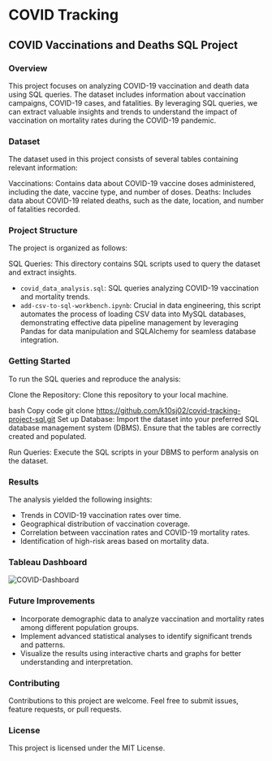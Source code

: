 # COVID Tracking

## COVID Vaccinations and Deaths SQL Project

### Overview
This project focuses on analyzing COVID-19 vaccination and death data using SQL queries. The dataset includes information about vaccination campaigns, COVID-19 cases, and fatalities. By leveraging SQL queries, we can extract valuable insights and trends to understand the impact of vaccination on mortality rates during the COVID-19 pandemic.

### Dataset
The dataset used in this project consists of several tables containing relevant information:

Vaccinations: Contains data about COVID-19 vaccine doses administered, including the date, vaccine type, and number of doses.
Deaths: Includes data about COVID-19 related deaths, such as the date, location, and number of fatalities recorded.

### Project Structure
The project is organized as follows:

SQL Queries: 
This directory contains SQL scripts used to query the dataset and extract insights.
- `covid_data_analysis.sql`: SQL queries analyzing COVID-19 vaccination and mortality trends.
- `add-csv-to-sql-workbench.ipynb`: Crucial in data engineering, this script automates the process of loading CSV data into MySQL databases, demonstrating effective data pipeline management by leveraging Pandas for data manipulation and SQLAlchemy for seamless database integration.

### Getting Started
To run the SQL queries and reproduce the analysis:

Clone the Repository: Clone this repository to your local machine.

bash
Copy code
git clone https://github.com/k10sj02/covid-tracking-project-sql.git
Set up Database: Import the dataset into your preferred SQL database management system (DBMS). Ensure that the tables are correctly created and populated.

Run Queries: Execute the SQL scripts in your DBMS to perform analysis on the dataset.

### Results
The analysis yielded the following insights:

- Trends in COVID-19 vaccination rates over time.
- Geographical distribution of vaccination coverage.
- Correlation between vaccination rates and COVID-19 mortality rates.
- Identification of high-risk areas based on mortality data.

### Tableau Dashboard 

![COVID-Dashboard](https://github.com/k10sj02/covid-tracking-project-sql/assets/35823259/deafdd74-05f0-4458-babc-325408b783ee)

### Future Improvements
- Incorporate demographic data to analyze vaccination and mortality rates among different population groups.
- Implement advanced statistical analyses to identify significant trends and patterns.
- Visualize the results using interactive charts and graphs for better understanding and interpretation.

### Contributing
Contributions to this project are welcome. Feel free to submit issues, feature requests, or pull requests.

### License
This project is licensed under the MIT License.

